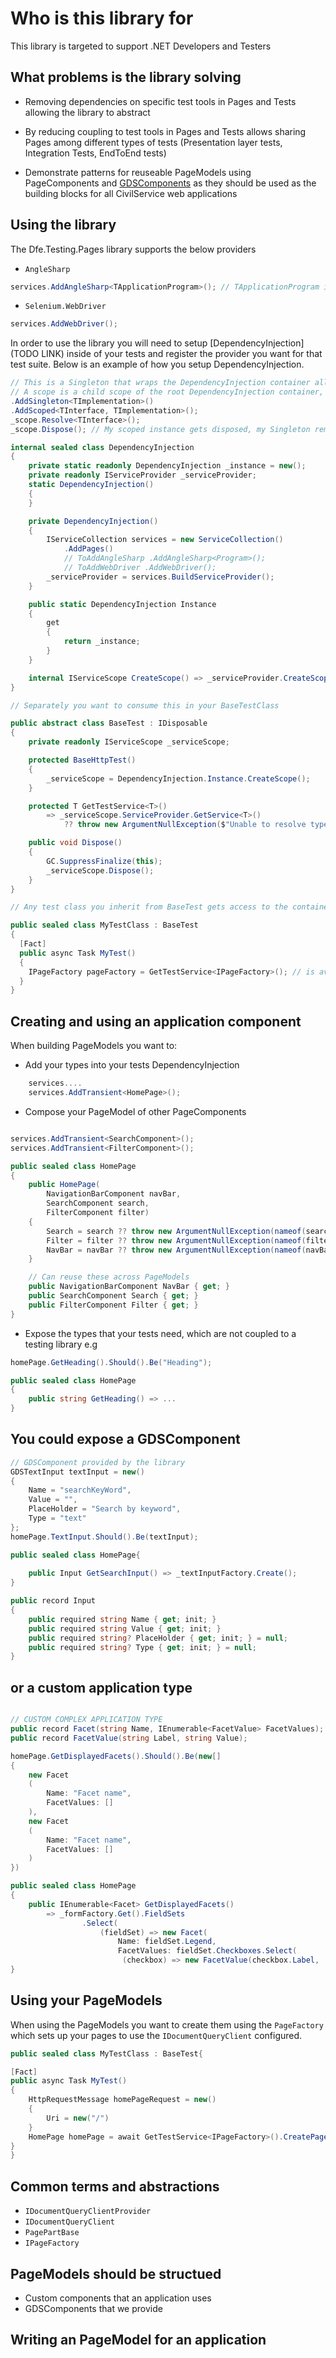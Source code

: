 # Who is this library for

This library is targeted to support .NET Developers and Testers

## What problems is the library solving

- Removing dependencies on specific test tools in Pages and Tests allowing the library to abstract

- By reducing coupling to test tools in Pages and Tests allows sharing Pages among different types of tests (Presentation layer tests, Integration Tests, EndToEnd tests)

- Demonstrate patterns for reuseable PageModels using PageComponents and [GDSComponents](https://design-system.service.gov.uk/components/) as they should be used as the building blocks for all CivilService web applications

## Using the library

The Dfe.Testing.Pages library supports the below providers

- `AngleSharp`

```cs
services.AddAngleSharp<TApplicationProgram>(); // TApplicationProgram is your .NET Program class for your Web Application
```

- `Selenium.WebDriver`

```cs
services.AddWebDriver();
```

In order to use the library you will need to setup [DependencyInjection](TODO LINK) inside of your tests and register the provider you want for that test suite. Below is an example of how you setup DependencyInjection.

```cs
// This is a Singleton that wraps the DependencyInjection container allowing for the services to be configured and built once.
// A scope is a child scope of the root DependencyInjection container, when you resolve through a scope, after you dispose of the scope - `Scoped` dependencies are disposed of.
.AddSingleton<TImplementation>()
.AddScoped<TInterface, TImplementation>();
_scope.Resolve<TInterface>();
_scope.Dispose(); // My scoped instance gets disposed, my Singleton remains

internal sealed class DependencyInjection
{
    private static readonly DependencyInjection _instance = new();
    private readonly IServiceProvider _serviceProvider;
    static DependencyInjection()
    {
    }

    private DependencyInjection()
    {
        IServiceCollection services = new ServiceCollection()
            .AddPages()
            // ToAddAngleSharp .AddAngleSharp<Program>();
            // ToAddWebDriver .AddWebDriver();
        _serviceProvider = services.BuildServiceProvider();
    }

    public static DependencyInjection Instance
    {
        get
        {
            return _instance;
        }
    }

    internal IServiceScope CreateScope() => _serviceProvider.CreateScope();
}

// Separately you want to consume this in your BaseTestClass

public abstract class BaseTest : IDisposable
{
    private readonly IServiceScope _serviceScope;

    protected BaseHttpTest()
    {
        _serviceScope = DependencyInjection.Instance.CreateScope();
    }

    protected T GetTestService<T>()
        => _serviceScope.ServiceProvider.GetService<T>()
            ?? throw new ArgumentNullException($"Unable to resolve type {typeof(T)}");

    public void Dispose()
    {
        GC.SuppressFinalize(this);
        _serviceScope.Dispose();
    }
}

// Any test class you inherit from BaseTest gets access to the container and a new scope is created per test

public sealed class MyTestClass : BaseTest
{
  [Fact]
  public async Task MyTest()
  {
    IPageFactory pageFactory = GetTestService<IPageFactory>(); // is available
  }
}
```

## Creating and using an application component

When building PageModels you want to:

- Add your types into your tests DependencyInjection

```cs
    services....
    services.AddTransient<HomePage>();
```

- Compose your PageModel of other PageComponents

```cs

services.AddTransient<SearchComponent>();
services.AddTransient<FilterComponent>();

public sealed class HomePage
{
    public HomePage(
        NavigationBarComponent navBar,
        SearchComponent search, 
        FilterComponent filter)
    {
        Search = search ?? throw new ArgumentNullException(nameof(search));
        Filter = filter ?? throw new ArgumentNullException(nameof(filter));
        NavBar = navBar ?? throw new ArgumentNullException(nameof(navBar));
    }

    // Can reuse these across PageModels
    public NavigationBarComponent NavBar { get; }
    public SearchComponent Search { get; }
    public FilterComponent Filter { get; }
}
```

- Expose the types that your tests need, which are not coupled to a testing library e.g


```cs
homePage.GetHeading().Should().Be("Heading"); 

public sealed class HomePage
{
    public string GetHeading() => ...
}
```

## You could expose a GDSComponent

```cs
// GDSComponent provided by the library
GDSTextInput textInput = new()
{
    Name = "searchKeyWord",
    Value = "",
    PlaceHolder = "Search by keyword",
    Type = "text"
};
homePage.TextInput.Should().Be(textInput);

public sealed class HomePage{
    
    public Input GetSearchInput() => _textInputFactory.Create();
}

public record Input
{
    public required string Name { get; init; }
    public required string Value { get; init; }
    public required string? PlaceHolder { get; init; } = null;
    public required string? Type { get; init; } = null;
}

```

## or a custom application type

```cs

// CUSTOM COMPLEX APPLICATION TYPE
public record Facet(string Name, IEnumerable<FacetValue> FacetValues);
public record FacetValue(string Label, string Value);

homePage.GetDisplayedFacets().Should().Be(new[]
{
    new Facet
    (
        Name: "Facet name",
        FacetValues: []
    ),
    new Facet
    (
        Name: "Facet name",
        FacetValues: []
    )
})

public sealed class HomePage
{
    public IEnumerable<Facet> GetDisplayedFacets()
        => _formFactory.Get().FieldSets
                .Select(
                    (fieldSet) => new Facet(
                        Name: fieldSet.Legend,
                        FacetValues: fieldSet.Checkboxes.Select(
                         (checkbox) => new FacetValue(checkbox.Label,   checkbox.Value))));
}

```

## Using your PageModels

When using the PageModels you want to create them using the `PageFactory` which sets up your pages to use the `IDocumentQueryClient` configured.

```cs
public sealed class MyTestClass : BaseTest{

[Fact]
public async Task MyTest()
{
    HttpRequestMessage homePageRequest = new()
    {
        Uri = new("/")
    }
    HomePage homePage = await GetTestService<IPageFactory>().CreatePageAsync<HomePage>(homePageRequest);
}
}

```

## Common terms and abstractions

- `IDocumentQueryClientProvider`
- `IDocumentQueryClient`
- `PagePartBase`
- `IPageFactory`

## PageModels should be structued

- Custom components that an application uses
- GDSComponents that we provide

## Writing an PageModel for an application
